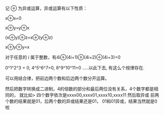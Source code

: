 记 ⊕ 为异或运算，异或运算有以下性质：

x⊕x=0

x⊕y=y⊕x

(x⊕y)⊕z=x⊕(y⊕z)

x⊕y⊕y=x

对于任意的 i 属于整数，有4i⊕(4i+1)⊕(4i+2)⊕(4i+3)=0

0^1^2^3 = 0, 4^5^6^7=0, 8^9^10^11=0 .....以此下去, 有这么个规律存在.

可以用结合律，把前边两个数和后边两个数分开运算。

然后把数字转换成二进制，4的倍数的部分和最后两位没有关系，4个数字都是相同的， 
就比如> 四个数字依次是xxxx00,xxxx01,xxxx10,xxxx11 
然后取异或 前两个数的结果就是01，后两个数的异或结果还是01， 01和01异或，结果当然就是0啦
